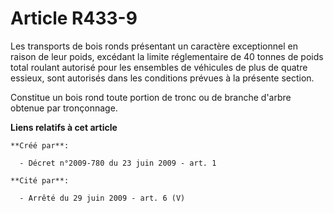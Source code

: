 # Article R433-9

Les transports de bois ronds présentant un caractère exceptionnel en raison de leur poids, excédant la limite réglementaire
de 40 tonnes de poids total roulant autorisé pour les ensembles de véhicules de plus de quatre essieux, sont autorisés dans
les conditions prévues à la présente section. 

Constitue un bois rond toute portion de tronc ou de branche d'arbre obtenue par tronçonnage.

**Liens relatifs à cet article**

	**Créé par**:

	  - Décret n°2009-780 du 23 juin 2009 - art. 1

	**Cité par**:

	  - Arrêté du 29 juin 2009 - art. 6 (V)
